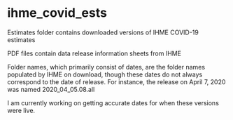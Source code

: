 # ihme_covid_ests

Estimates folder contains downloaded versions of IHME COVID-19 estimates

PDF files contain data release information sheets from IHME

Folder names, which primarily consist of dates, are the folder names populated by IHME on download, 
though these dates do not always correspond to the date of release. For instance, the release on April 7, 2020
was named 2020_04_05.08.all

I am currently working on getting accurate dates for when these versions were live.

